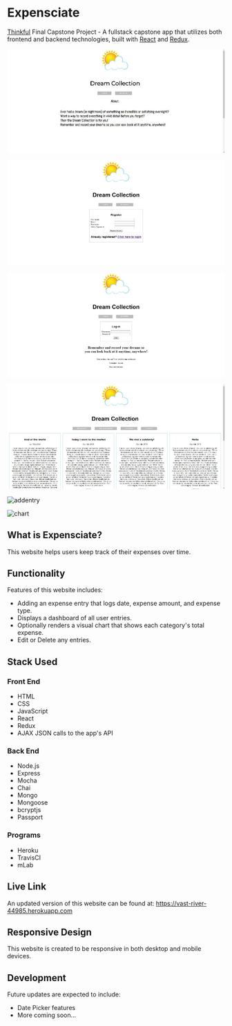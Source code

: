 <h1>Expensciate</h1>

<p><a href="https://www.thinkful.com/">Thinkful</a> Final Capstone Project - A fullstack capstone app that utilizes both frontend and backend technologies, built with <a href="https://react.js.org">React</a> and <a href="https://redux.js.org">Redux</a>.

![homepage](https://github.com/venniechang/node-capstone-project/blob/master/public/images/homepage.jpg)

![register](https://github.com/venniechang/node-capstone-project/blob/master/public/images/register.jpg)

![login](https://github.com/venniechang/node-capstone-project/blob/master/public/images/login.jpg)

![dashboard](https://github.com/venniechang/node-capstone-project/blob/master/public/images/dashboard.jpg)

![addentry](https://github.com/venniechang/node-capstone-project/blob/master/public/images/addentry.jpg)

![chart](https://github.com/venniechang/node-capstone-project/blob/master/public/images/chart.jpg)

<h2>What is Expensciate?</h2>
<p>This website helps users keep track of their expenses over time.</p>

<h2>Functionality</h2>
<p>Features of this website includes:</p>
<ul>
	<li>Adding an expense entry that logs date, expense amount, and expense type.</li>
	<li>Displays a dashboard of all user entries.</li>
	<li>Optionally renders a visual chart that shows each category's total expense.</li>
	<li>Edit or Delete any entries.</li>
</ul>

<h2>Stack Used</h2>
<h3>Front End</h3>
<ul>
	<li>HTML</li>
	<li>CSS</li>
	<li>JavaScript</li>
	<li>React</li>
	<li>Redux</li>
	<li>AJAX JSON calls to the app's API</li>
</ul>

<h3>Back End</h3>
<ul>
	<li>Node.js</li>
	<li>Express</li>
	<li>Mocha</li>
	<li>Chai</li>
	<li>Mongo</li>
	<li>Mongoose</li>
	<li>bcryptjs</li>
	<li>Passport</li>
</ul>

<h3>Programs</h3>
<ul>
	<li>Heroku</li>
	<li>TravisCI</li>
	<li>mLab</li>
</ul>

<h2>Live Link</h2>
<p>An updated version of this website can be found at: <a href="https://vast-river-44985.herokuapp.com">https://vast-river-44985.herokuapp.com</a></p>

<h2>Responsive Design</h2>
<p>This website is created to be responsive in both desktop and mobile devices.</p>

<h2>Development</h2>
<p>Future updates are expected to include:</p>
<ul>
	<li>Date Picker features</li>
	<li>More coming soon...</li>
</ul>


